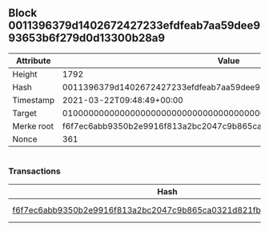 ## Block 0011396379d1402672427233efdfeab7aa59dee993653b6f279d0d13300b28a9

Attribute | Value
--- | ---
Height | 1792
Hash | 0011396379d1402672427233efdfeab7aa59dee993653b6f279d0d13300b28a9
Timestamp | 2021-03-22T09:48:49+00:00
Target | 0100000000000000000000000000000000000000000000000000000000000000
Merke root | f6f7ec6abb9350b2e9916f813a2bc2047c9b865ca0321d821fb7f4f8cd1d530b
Nonce | 361

```

```

### Transactions

Hash | Amount
--- | ---
[f6f7ec6abb9350b2e9916f813a2bc2047c9b865ca0321d821fb7f4f8cd1d530b](f6f7ec6abb9350b2e9916f813a2bc2047c9b865ca0321d821fb7f4f8cd1d530b.md) | 10.00000000 SKEPTI 
